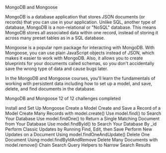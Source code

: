 MongoDB and Mongoose

MongoDB is a database application that stores JSON documents (or records) that you can use in your application. Unlike SQL, another type of database, MongoDB is a non-relational or "NoSQL" database. This means MongoDB stores all associated data within one record, instead of storing it across many preset tables as in a SQL database.

Mongoose is a popular npm package for interacting with MongoDB. With Mongoose, you can use plain JavaScript objects instead of JSON, which makes it easier to work with MongoDB. Also, it allows you to create blueprints for your documents called schemas, so you don't accidentally save the wrong type of data and cause bugs later.

In the MongoDB and Mongoose courses, you'll learn the fundamentals of working with persistent data including how to set up a model, and save, delete, and find documents in the database.


MongoDB and Mongoose   12 of 12 challenges completed

Install and Set Up Mongoose
Create a Model
Create and Save a Record of a Model
Create Many Records with model.create()
Use model.find() to Search Your Database
Use model.findOne() to Return a Single Matching Document from Your Database
Use model.findById() to Search Your Database By _id
Perform Classic Updates by Running Find, Edit, then Save
Perform New Updates on a Document Using model.findOneAndUpdate()
Delete One Document Using model.findByIdAndRemove
Delete Many Documents with model.remove()
Chain Search Query Helpers to Narrow Search Results

